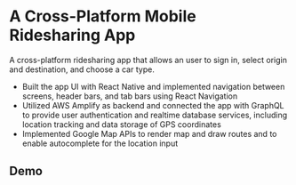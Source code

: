 # A Cross-Platform Mobile Ridesharing App
 A cross-platform ridesharing app that allows an user to sign in, select origin and destination, and choose a car type. 

* Built the app UI with React Native and implemented navigation between screens, header bars, and tab bars using React Navigation
* Utilized AWS Amplify as backend and connected the app with GraphQL to provide user authentication and realtime database services, including location tracking and data storage of GPS coordinates
* Implemented Google Map APIs to render map and draw routes and to enable autocomplete for the location input

 ## Demo

